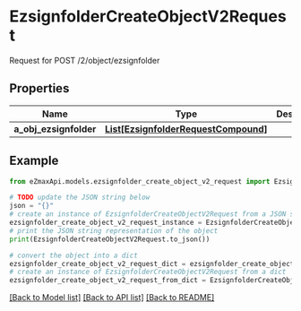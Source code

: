 # EzsignfolderCreateObjectV2Request

Request for POST /2/object/ezsignfolder

## Properties

Name | Type | Description | Notes
------------ | ------------- | ------------- | -------------
**a_obj_ezsignfolder** | [**List[EzsignfolderRequestCompound]**](EzsignfolderRequest.md) |  | 

## Example

```python
from eZmaxApi.models.ezsignfolder_create_object_v2_request import EzsignfolderCreateObjectV2Request

# TODO update the JSON string below
json = "{}"
# create an instance of EzsignfolderCreateObjectV2Request from a JSON string
ezsignfolder_create_object_v2_request_instance = EzsignfolderCreateObjectV2Request.from_json(json)
# print the JSON string representation of the object
print(EzsignfolderCreateObjectV2Request.to_json())

# convert the object into a dict
ezsignfolder_create_object_v2_request_dict = ezsignfolder_create_object_v2_request_instance.to_dict()
# create an instance of EzsignfolderCreateObjectV2Request from a dict
ezsignfolder_create_object_v2_request_from_dict = EzsignfolderCreateObjectV2Request.from_dict(ezsignfolder_create_object_v2_request_dict)
```
[[Back to Model list]](../README.md#documentation-for-models) [[Back to API list]](../README.md#documentation-for-api-endpoints) [[Back to README]](../README.md)


